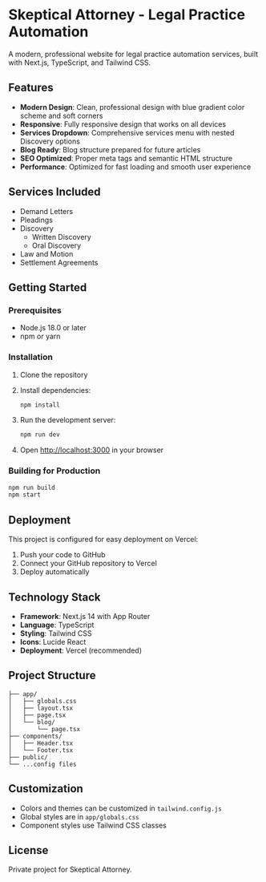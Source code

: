 # Skeptical Attorney - Legal Practice Automation

A modern, professional website for legal practice automation services, built with Next.js, TypeScript, and Tailwind CSS.

## Features

- **Modern Design**: Clean, professional design with blue gradient color scheme and soft corners
- **Responsive**: Fully responsive design that works on all devices
- **Services Dropdown**: Comprehensive services menu with nested Discovery options
- **Blog Ready**: Blog structure prepared for future articles
- **SEO Optimized**: Proper meta tags and semantic HTML structure
- **Performance**: Optimized for fast loading and smooth user experience

## Services Included

- Demand Letters
- Pleadings
- Discovery
  - Written Discovery
  - Oral Discovery
- Law and Motion
- Settlement Agreements

## Getting Started

### Prerequisites

- Node.js 18.0 or later
- npm or yarn

### Installation

1. Clone the repository
2. Install dependencies:
   ```bash
   npm install
   ```

3. Run the development server:
   ```bash
   npm run dev
   ```

4. Open [http://localhost:3000](http://localhost:3000) in your browser

### Building for Production

```bash
npm run build
npm start
```

## Deployment

This project is configured for easy deployment on Vercel:

1. Push your code to GitHub
2. Connect your GitHub repository to Vercel
3. Deploy automatically

## Technology Stack

- **Framework**: Next.js 14 with App Router
- **Language**: TypeScript
- **Styling**: Tailwind CSS
- **Icons**: Lucide React
- **Deployment**: Vercel (recommended)

## Project Structure

```
├── app/
│   ├── globals.css
│   ├── layout.tsx
│   ├── page.tsx
│   └── blog/
│       └── page.tsx
├── components/
│   ├── Header.tsx
│   └── Footer.tsx
├── public/
└── ...config files
```

## Customization

- Colors and themes can be customized in `tailwind.config.js`
- Global styles are in `app/globals.css`
- Component styles use Tailwind CSS classes

## License

Private project for Skeptical Attorney.
